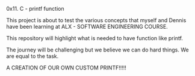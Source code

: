 0x11. C - printf function

This project is about to test the various concepts that myself and Dennis
have been learning at ALX - SOFTWARE ENGINEERING COURSE.

This repository will highlight what is needed to have function like printf.

The journey will be challenging but we believe we can do hard things. We are
equal to the task.

A CREATION OF OUR OWN CUSTOM PRINTF!!!!!
